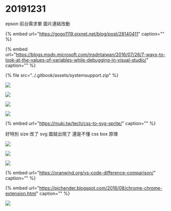 # 20191231

epson 前台需求單 圖片連結改動

{% embed url="https://gogo1119.pixnet.net/blog/post/28140411" caption="" %}

{% embed url="https://blogs.msdn.microsoft.com/msdntaiwan/2016/07/26/7-ways-to-look-at-the-values-of-variables-while-debugging-in-visual-studio/" caption="" %}

{% file src="../.gitbook/assets/systemsupport.zip" %}

![](../.gitbook/assets/fireshot-capture-016-gong-yong-showdoc-192.168.32.23.png)

![](../.gitbook/assets/fireshot-capture-015-gong-yong-showdoc-192.168.32.23.png)

![](../.gitbook/assets/fireshot-capture-014-gong-yong-showdoc-192.168.32.23.png)

![](../.gitbook/assets/fireshot-capture-013-gong-yong-showdoc-192.168.32.23.png)

{% embed url="https://muki.tw/tech/css-to-svg-sprite/" caption="" %}

好特別 size 改了 svg 圖就出現了 還是不懂 css box 原理

![](https://github.com/johch3n611u/EC_Web-AP_Developer/tree/095f673ceb3c1661899447a7223f2f55012c6b3d/.gitbook/assets/image%20%28118%29.png)

![](../.gitbook/assets/image%20%2869%29.png)

![](../.gitbook/assets/image%20%283%29.png)

{% embed url="https://oranwind.org/vs-code-difference-comparison/" caption="" %}

{% embed url="https://pjchender.blogspot.com/2016/08/chrome-chrome-extension.html" caption="" %}

![](../.gitbook/assets/imgpsh_fullsize_anim%20%281%29.png)

